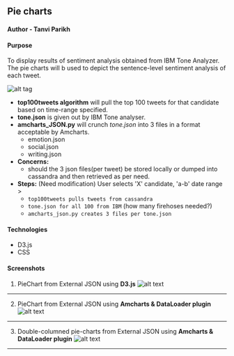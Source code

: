 ## Pie charts 

#### Author - Tanvi Parikh

#### Purpose
To display results of sentiment analysis obtained from IBM Tone Analyzer. The pie charts will b used to depict the sentence-level sentiment analysis of each tweet. 

![alt tag](https://github.com/CUBigDataClass/Big-Neuron/blob/Tanvi-branch/Visualizations/Interactive-PieChart/Sentence-level-pipeline.png)

 - **top100tweets algorithm** will pull the top 100 tweets for that candidate based on time-range specified.
 - **tone.json** is given out by IBM Tone analyser. 
 - **amcharts_JSON.py** will crunch *tone.json* into 3 files  in a format acceptable by Amcharts. 
   - emotion.json
   - social.json
   - writing.json
 - **Concerns:** 
    - should the 3 json files(per tweet) be stored locally or dumped into cassandra and then retrieved as per need. 
 - **Steps:** (Need modification) User selects 'X' candidate, 'a-b' date range > 
     - `top100tweets pulls tweets from cassandra `
     - `tone.json for all 100 from IBM` (how many firehoses needed?)
     - `amcharts_json.py creates 3 files per tone.json`

#### Technologies 
 - D3.js
 - CSS

#### Screenshots
1. PieChart from External JSON using **D3.js**
![alt text](https://github.com/CUBigDataClass/Big-Neuron/blob/Tanvi-branch/Visualizations/Interactive-PieChart/screenshots/pie-chart2.png "Logo Title Text 1")

***

2. PieChart from External JSON using **Amcharts & DataLoader plugin**
![alt text](https://github.com/CUBigDataClass/Big-Neuron/blob/Tanvi-branch/Visualizations/Interactive-PieChart/screenshots/final_emotiontone.png "Logo Title Text 2")

***

3. Double-columned pie-charts from External JSON using **Amcharts & DataLoader plugin**
![alt text](https://github.com/CUBigDataClass/Big-Neuron/blob/Tanvi-branch/Visualizations/Interactive-PieChart/screenshots/final_colors.png "Logo Title Text 2")

***

